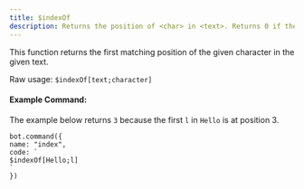 ```yaml
---
title: $indexOf
description: Returns the position of <char> in <text>. Returns 0 if there's no char in text.
---
```


This function returns the first matching position of the given character in the given text.

Raw usage: `$indexOf[text;character]` 

#### Example Command: 

The example below returns `3` because the first `l` in `Hello` is at position 3.

```text
bot.command({
name: "index",
code: `
$indexOf[Hello;l]
`
})
```

